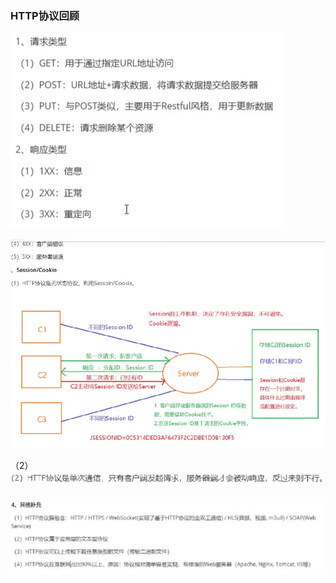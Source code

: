 ### HTTP协议回顾

![image-20240208211359329](https://raw.githubusercontent.com/iooiAsrr/picture/main/Typora/image-20240208211359329.png)

![image-20240208212524401](https://raw.githubusercontent.com/iooiAsrr/picture/main/Typora/image-20240208212524401.png)

（2）![image-20240208212756342](https://raw.githubusercontent.com/iooiAsrr/picture/main/Typora/image-20240208212756342.png)

![image-20240208213313718](https://raw.githubusercontent.com/iooiAsrr/picture/main/Typora/image-20240208213313718.png)
